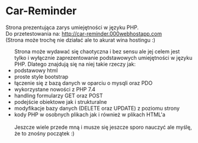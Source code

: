 # Car-Reminder
Strona prezentująca zarys umiejętności w języku PHP.</br>
Do przetestowania na: http://car-reminder.000webhostapp.com </br>
(Strona może trochę nie działać ale to akurat wina hostingu :)
<ul>
  Strona może wydawać się chaotyczna i bez sensu ale jej celem jest tylko i wyłącznie zaprezentowanie podstawowych umiejętności w języku PHP. Dlatego znajdują się na niej takie rzeczy jak:
  <li>podstawowy html</li>
  <li>proste style bootstrap</li>
  <li>łączenie się z bazą danych w oparciu o mysqli oraz PDO</li>
  <li>wykorzystane nowości z PHP 7.4</li>
  <li>handling formularzy GET oraz POST</li>
  <li>podejście obiektowe jak i strukturalne</li>
  <li>modyfikacje bazy danych (DELETE oraz UPDATE) z poziomu strony</li>
  <li>kody PHP w osobnych plikach jak i również w plikach HTML'a</li></br>
  Jeszcze wiele przede mną i musze się jeszcze sporo nauczyć ale myślę, że to znośny początek :)
</ul>
